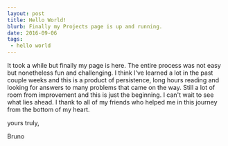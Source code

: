 ```yaml
---
layout: post
title: Hello World!
blurb: Finally my Projects page is up and running.
date: 2016-09-06
tags:
 - hello world
---
```


It took a while but finally my page is here. The entire process was not easy but nonetheless fun and challenging. I think I've learned a lot in the past couple weeks and this is a product of persistence, long hours reading and looking for answers to many problems that came on the way. Still a lot of room from improvement and this is just the beginning. I can't wait to see what lies ahead. I thank to all of my friends who helped me in this journey from the bottom of my heart.

yours truly,

Bruno

